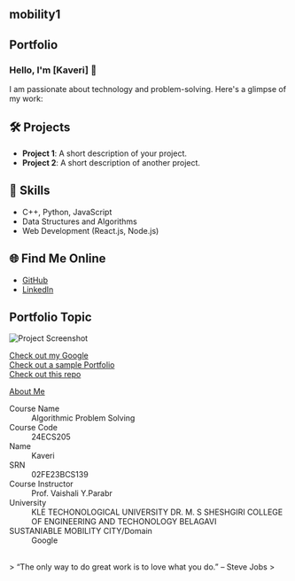 ## mobility1
## Portfolio

### Hello, I'm [Kaveri] 👋

I am passionate about technology and problem-solving. Here's a glimpse of my work:

## 🛠️ Projects
- **Project 1**: A short description of your project.
- **Project 2**: A short description of another project.

## 🚀 Skills
- C++, Python, JavaScript
- Data Structures and Algorithms
- Web Development (React.js, Node.js)

## 🌐 Find Me Online
- [GitHub](https://github.com/your-github-kaveribpatil)
- [LinkedIn](www.linkedin.com/in/kaveri-patil-a167942a9)

## Portfolio Topic

![Project Screenshot](assets/image.jpg)

[Check out my Google](https://www.google.com/)<br>
[Check out a sample Portfolio](https://jiyapalrecha35.github.io/Google.github.io/)<br>
[Check out this repo](https://github.com/hiteshchoudhary/apihub)<br>


[About Me](about.md)

<dl>
<dt>Course Name</dt>
<dd>Algorithmic Problem Solving</dd>
<dt>Course Code</dt>
<dd>24ECS205</dd>
<dt>Name</dt>
<dd>Kaveri</dd>
<dt>SRN</dt>
<dd>02FE23BCS139</dd>
<dt>Course Instructor</dt>
<dd>Prof. Vaishali Y.Parabr</dd>
<dt>University</dt>
<dd>KLE TECHONOLOGICAL UNIVERSITY DR. M. S SHESHGIRI COLLEGE OF ENGINEERING AND TECHONOLOGY BELAGAVI</dd>
<dt>SUSTANIABLE MOBILITY CITY/Domain</dt>
<dd>Google</dd>
</dl>

<br> 
> “The only way to do great work is to love what you do.” – Steve Jobs
>
